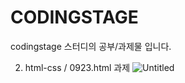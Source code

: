 # CODINGSTAGE

codingstage 스터디의 공부/과제물 입니다. 

2. html-css / 0923.html 과제
![Untitled](https://user-images.githubusercontent.com/84470262/192153114-e777e8a3-1d92-4ecb-ae5d-bec45988f83b.png)
